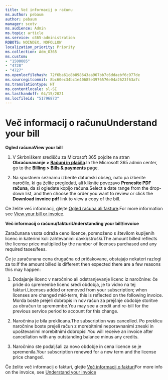 ```yaml
---
title: Več informacij o računu
ms.author: pebaum
author: pebaum
manager: scotv
ms.audience: Admin
ms.topic: article
ms.service: o365-administration
ROBOTS: NOINDEX, NOFOLLOW
localization_priority: Priority
ms.collection: Adm_O365
ms.custom:
- "1500005"
- "4728"
- "4727"
ms.openlocfilehash: 72f6ba61c8b898643aa967bb7c6ddaebf6c977de
ms.sourcegitcommit: 8bc60ec34bc1e40685e3976576e04a2623f63a7c
ms.translationtype: HT
ms.contentlocale: sl-SI
ms.lasthandoff: 04/15/2021
ms.locfileid: "51796873"
---
```

# <a name="understand-your-bill"></a><span data-ttu-id="99c45-102">Več informacij o računu</span><span class="sxs-lookup"><span data-stu-id="99c45-102">Understand your bill</span></span>

<span data-ttu-id="99c45-103">**Ogled računa**</span><span class="sxs-lookup"><span data-stu-id="99c45-103">**View your bill**</span></span>

1. <span data-ttu-id="99c45-104">V Skrbniškem središču za Microsoft 365 pojdite na stran **Obračunavanje > [Računi in plačila](https://go.microsoft.com/fwlink/p/?linkid=848039)**.</span><span class="sxs-lookup"><span data-stu-id="99c45-104">In the Microsoft 365 admin center, go to the **Billing > [Bills & payments](https://go.microsoft.com/fwlink/p/?linkid=848039)** page.</span></span>

2. <span data-ttu-id="99c45-105">Na spustnem seznamu izberite datumski obseg, nato pa izberite naročilo, ki ga želite pregledati, ali kliknite povezavo **Prenesite PDF računa**, da si ogledate kopijo računa.</span><span class="sxs-lookup"><span data-stu-id="99c45-105">Select a date range from the drop-down list, and then choose the order you want to review or click the **Download invoice pdf** link to view a copy of the bill.</span></span>

<span data-ttu-id="99c45-106">Če želite več informacij, glejte [Ogled računa ali fakture](https://docs.microsoft.com/microsoft-365/commerce/billing-and-payments/view-your-bill-or-invoice).</span><span class="sxs-lookup"><span data-stu-id="99c45-106">For more information see [View your bill or invoice](https://docs.microsoft.com/microsoft-365/commerce/billing-and-payments/view-your-bill-or-invoice).</span></span>

<span data-ttu-id="99c45-107">**Več informacij o računu/fakturi**</span><span class="sxs-lookup"><span data-stu-id="99c45-107">**Understanding your bill/invoice**</span></span>

<span data-ttu-id="99c45-108">Zaračunana vsota odraža ceno licence, pomnoženo s številom kupljenih licenc in katerimi koli zahtevanimi davki/stroški.</span><span class="sxs-lookup"><span data-stu-id="99c45-108">The amount billed reflects the license price multiplied by the number of licenses purchased and any required taxes/fees.</span></span>

<span data-ttu-id="99c45-109">Če je zaračunana cena drugačna od pričakovane, obstajajo nekateri razlogi za to:</span><span class="sxs-lookup"><span data-stu-id="99c45-109">If the amount billed is different then expected there are a few reasons this may happen:</span></span>

1. <span data-ttu-id="99c45-110">Dodajanje licenc v naročnino ali odstranjevanje licenc iz naročnine: če pride do spremembe licenc sredi obdobja, je to vidno na tej fakturi.</span><span class="sxs-lookup"><span data-stu-id="99c45-110">Licenses added or removed from your subscription; when licenses are changed mid-term, this is reflected on the following invoice.</span></span>  <span data-ttu-id="99c45-111">Morda boste prejeli dobropis in nov račun za prejšnje obdobje storitve za obračun te spremembe.</span><span class="sxs-lookup"><span data-stu-id="99c45-111">You may see a credit and re-bill for the previous service period to account for this change.</span></span>

2. <span data-ttu-id="99c45-112">Naročnina je bila preklicana.</span><span class="sxs-lookup"><span data-stu-id="99c45-112">The subscription was cancelled.</span></span>  <span data-ttu-id="99c45-113">Po preklicu naročnine boste prejeli račun z morebitnimi neporavnanimi zneski in upoštevanimi morebitnimi dobropisi.</span><span class="sxs-lookup"><span data-stu-id="99c45-113">You will receive an invoice after cancellation with any outstanding balance minus any credits.</span></span>

3. <span data-ttu-id="99c45-114">Naročnino ste podaljšali za novo obdobje in cena licence se je spremenila.</span><span class="sxs-lookup"><span data-stu-id="99c45-114">Your subscription renewed for a new term and the license price changed.</span></span>  

<span data-ttu-id="99c45-115">Če želite več informacij o fakturi, glejte [Več informacij o fakturi](https://support.office.com/article/Understand-your-invoice-for-Office-365-for-business-0724b428-fb59-4962-8c37-6674166d7507)</span><span class="sxs-lookup"><span data-stu-id="99c45-115">For more info on the invoice, see [Understand your invoice](https://support.office.com/article/Understand-your-invoice-for-Office-365-for-business-0724b428-fb59-4962-8c37-6674166d7507)</span></span>
